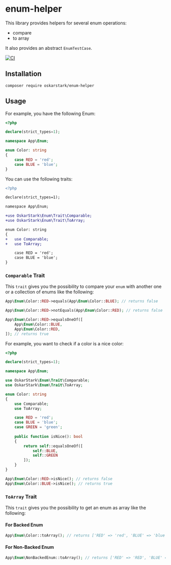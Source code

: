 # enum-helper

This library provides helpers for several enum operations:
 * compare
 * to array

It also provides an abstract `EnumTestCase`.

[![CI][ci_badge]][ci_link]

## Installation

```
composer require oskarstark/enum-helper
```

## Usage

For example, you have the following Enum:

```php
<?php

declare(strict_types=1);

namespace App\Enum;

enum Color: string
{
    case RED = 'red';
    case BLUE = 'blue';
}
```

You can use the following traits:

```diff
<?php

declare(strict_types=1);

namespace App\Enum;

+use OskarStark\Enum\Trait\Comparable;
+use OskarStark\Enum\Trait\ToArray;

enum Color: string
{
+   use Comparable;
+   use ToArray;

    case RED = 'red';
    case BLUE = 'blue';
}
```

### `Comparable` Trait

This `trait` gives you the possibility to compare your `enum` with another one or a collection of enums like the
following:

```php
App\Enum\Color::RED->equals(App\Enum\Color::BLUE); // returns false
```

```php
App\Enum\Color::RED->notEquals(App\Enum\Color::RED); // returns false
```

```php
App\Enum\Color::RED->equalsOneOf([
    App\Enum\Color::BLUE,
    App\Enum\Color::RED,
]); // returns true
```

For example, you want to check if a color is a nice color:

```php
<?php

declare(strict_types=1);

namespace App\Enum;

use OskarStark\Enum\Trait\Comparable;
use OskarStark\Enum\Trait\ToArray;

enum Color: string
{
    use Comparable;
    use ToArray;

    case RED = 'red';
    case BLUE = 'blue';
    case GREEN = 'green';
    
    public function isNice(): bool
    {
        return self::equalsOneOf([
            self::BLUE,
            self::GREEN
        ]);
    }
}
```

```php
App\Enum\Color::RED->isNice(); // returns false
App\Enum\Color::BLUE->isNice(); // returns true
```

### `ToArray` Trait

This `trait` gives you the possibility to get an enum as array like the following:

#### For Backed Enum

```php
App\Enum\Color::toArray(); // returns ['RED' => 'red', 'BLUE' => 'blue']
```

#### For Non-Backed Enum
```php
App\Enum\NonBackedEnum::toArray(); // returns ['RED' => 'RED', 'BLUE' => 'BLUE']
```

[ci_badge]: https://github.com/OskarStark/enum-helper/workflows/CI/badge.svg?branch=main
[ci_link]: https://github.com/OskarStark/enum-helper/actions?query=workflow:ci+branch:main
